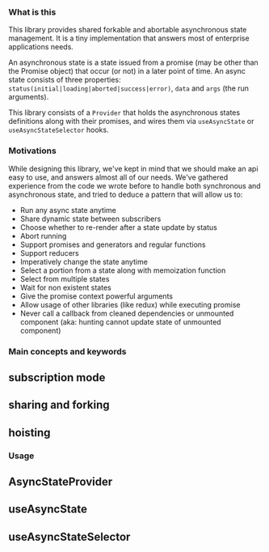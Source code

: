 ### What is this

This library provides shared forkable and abortable asynchronous state management. It is a tiny implementation that answers
most of enterprise applications needs.

An asynchronous state is a state issued from a promise (may be other than the Promise object) that occur (or not) in
a later point of time. An async state consists of three properties: `status(initial|loading|aborted|success|error)`,
`data` and `args` (the run arguments).

This library consists of a `Provider` that holds the asynchronous states definitions along with their promises,
and wires them via `useAsyncState` or `useAsyncStateSelector` hooks.

### Motivations
While designing this library, we've kept in mind that we should make an api easy to use, and answers almost all of our needs.
We've gathered experience from the code we wrote before to handle both synchronous and asynchronous state, and tried to
deduce a pattern that will allow us to:

- Run any async state anytime
- Share dynamic state between subscribers
- Choose whether to re-render after a state update by status
- Abort running
- Support promises and generators and regular functions
- Support reducers
- Imperatively change the state anytime
- Select a portion from a state along with memoization function
- Select from multiple states
- Wait for non existent states
- Give the promise context powerful arguments
- Allow usage of other libraries (like redux) while executing promise
- Never call a callback from cleaned dependencies or unmounted component (aka: hunting cannot update state of unmounted component)


### Main concepts and keywords
## subscription mode
## sharing and forking
## hoisting

### Usage
## AsyncStateProvider
## useAsyncState
## useAsyncStateSelector
